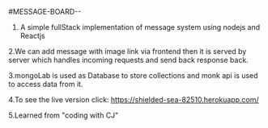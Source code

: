 #MESSAGE-BOARD--


1. A simple fullStack implementation of message
system using nodejs and Reactjs

2.We can add message with image link via frontend then it is served by server which handles incoming requests and send back response back.

3.mongoLab is used as Database to store collections and monk api is used to access data from it.

4.To see the live version click:
https://shielded-sea-82510.herokuapp.com/



5.Learned from "coding with CJ"  

